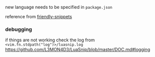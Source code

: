 new language needs to be specified in `package.json`

reference from
[friendly-snippets](https://github.com/rafamadriz/friendly-snippets)

### debugging

if things are not working check the log from
`<vim.fn.stdpath("log")>/luasnip.log`
https://github.com/L3MON4D3/LuaSnip/blob/master/DOC.md#logging
